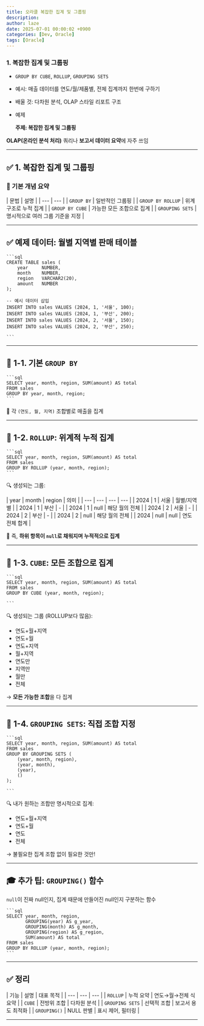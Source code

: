 ```yaml
---
title: 오라클 복잡한 집계 및 그룹핑
description: 
author: laze
date: 2025-07-01 00:00:02 +0900
categories: [Dev, Oracle]
tags: [Oracle]
---
```

### 1. **복잡한 집계 및 그룹핑**

- `GROUP BY CUBE`, `ROLLUP`, `GROUPING SETS`
- 예시: 매출 데이터를 연도/월/제품별, 전체 집계까지 한번에 구하기
- 배울 것: 다차원 분석, OLAP 스타일 리포트 구조
- 예제

  **주제: 복잡한 집계 및 그룹핑**

**OLAP(온라인 분석 처리)** 쿼리나 **보고서 데이터 요약**에 자주 쓰임
    
  ---

  ## ✅ 1. 복잡한 집계 및 그룹핑

  ### 📌 기본 개념 요약

  | 문법 | 설명 |
      | --- | --- |
  | `GROUP BY` | 일반적인 그룹핑 |
  | `GROUP BY ROLLUP` | 위계 구조로 누적 집계 |
  | `GROUP BY CUBE` | 가능한 모든 조합으로 집계 |
  | `GROUPING SETS` | 명시적으로 여러 그룹 기준을 지정 |
    
  ---

  ## ✅ 예제 데이터: 월별 지역별 판매 테이블

    ```sql
    CREATE TABLE sales (
        year     NUMBER,
        month    NUMBER,
        region   VARCHAR2(20),
        amount   NUMBER
    );
    
    -- 예시 데이터 삽입
    INSERT INTO sales VALUES (2024, 1, '서울', 100);
    INSERT INTO sales VALUES (2024, 1, '부산', 200);
    INSERT INTO sales VALUES (2024, 2, '서울', 150);
    INSERT INTO sales VALUES (2024, 2, '부산', 250);
    
    ```
    
  ---

  ## 📘 1-1. 기본 `GROUP BY`

    ```sql
    SELECT year, month, region, SUM(amount) AS total
    FROM sales
    GROUP BY year, month, region;
    ```

  📌 각 `(연도, 월, 지역)` 조합별로 매출을 집계
    
  ---

  ## 📘 1-2. `ROLLUP`: 위계적 누적 집계

    ```sql
    SELECT year, month, region, SUM(amount) AS total
    FROM sales
    GROUP BY ROLLUP (year, month, region);
    ```

  🔍 생성되는 그룹:

  | year | month | region | 의미 |
      | --- | --- | --- | --- |
  | 2024 | 1 | 서울 | 월별/지역별 |
  | 2024 | 1 | 부산 | - |
  | 2024 | 1 | null | 해당 월의 전체 |
  | 2024 | 2 | 서울 | - |
  | 2024 | 2 | 부산 | - |
  | 2024 | 2 | null | 해당 월의 전체 |
  | 2024 | null | null | 연도 전체 합계 |

  🔸 즉, **하위 항목이 `null`로 채워지며 누적적으로 집계**
    
  ---

  ## 📘 1-3. `CUBE`: 모든 조합으로 집계

    ```sql
    SELECT year, month, region, SUM(amount) AS total
    FROM sales
    GROUP BY CUBE (year, month, region);
    
    ```

  🔍 생성되는 그룹 (ROLLUP보다 많음):

  - 연도+월+지역
  - 연도+월
  - 연도+지역
  - 월+지역
  - 연도만
  - 지역만
  - 월만
  - 전체

  → **모든 가능한 조합**을 다 집계
    
  ---

  ## 📘 1-4. `GROUPING SETS`: 직접 조합 지정

    ```sql
    SELECT year, month, region, SUM(amount) AS total
    FROM sales
    GROUP BY GROUPING SETS (
        (year, month, region),
        (year, month),
        (year),
        ()
    );
    
    ```

  🔍 내가 원하는 조합만 명시적으로 집계:

  - 연도+월+지역
  - 연도+월
  - 연도
  - 전체

  → 불필요한 집계 조합 없이 필요한 것만!
    
  ---

  ## 🎓 추가 팁: `GROUPING()` 함수

  `null`이 진짜 null인지, 집계 때문에 만들어진 null인지 구분하는 함수

    ```sql
    SELECT year, month, region,
           GROUPING(year) AS g_year,
           GROUPING(month) AS g_month,
           GROUPING(region) AS g_region,
           SUM(amount) AS total
    FROM sales
    GROUP BY ROLLUP (year, month, region);
    ```
    
  ---

  ## ✅ 정리

  | 기능 | 설명 | 대표 목적 |
      | --- | --- | --- |
  | `ROLLUP` | 누적 요약 | 연도→월→전체 식 요약 |
  | `CUBE` | 전방위 조합 | 다차원 분석 |
  | `GROUPING SETS` | 선택적 조합 | 보고서 용도 최적화 |
  | `GROUPING()` | NULL 판별 | 표시 제어, 필터링 |
    
  ---
